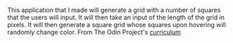 This application that I made will generate a grid with a number of squares that the users will input. 
It will then take an input of the length of the grid in pixels. It will then generate a square grid whose squares upon hovering will randomly change color. 
From The Odin Project's [curriculum](http://www.theodinproject.com/web-development-101/html-css)

